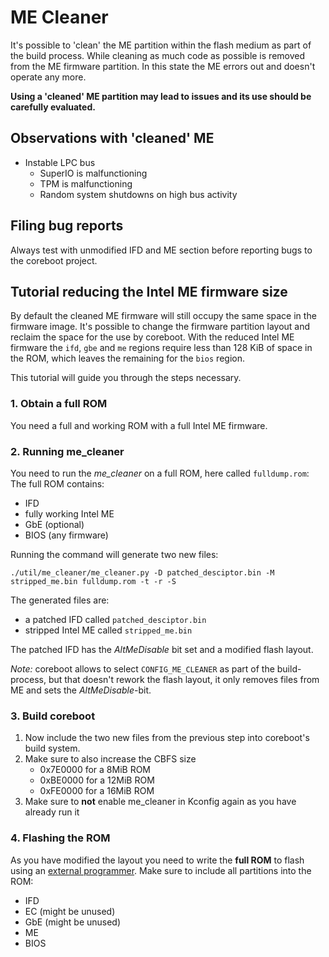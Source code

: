 # ME Cleaner
It's possible to 'clean' the ME partition within the flash medium as part
of the build process. While cleaning as much code as possible is removed
from the ME firmware partition. In this state the ME errors out and doesn't
operate any more.

**Using a 'cleaned' ME partition may lead to issues and its use should be
carefully evaluated.**

## Observations with 'cleaned' ME

* Instable LPC bus
  * SuperIO is malfunctioning
  * TPM is malfunctioning
  * Random system shutdowns on high bus activity

## Filing bug reports

Always test with unmodified IFD and ME section before reporting bugs to the
coreboot project.

## Tutorial reducing the Intel ME firmware size

By default the cleaned ME firmware will still occupy the same space in
the firmware image. It's possible to change the firmware partition layout
and reclaim the space for the use by coreboot.
With the reduced Intel ME firmware the `ifd`, `gbe` and `me` regions require
less than 128 KiB of space in the ROM, which leaves the remaining for the
`bios` region.

This tutorial will guide you through the steps necessary.

### 1. Obtain a full ROM

You need a full and working ROM with a full Intel ME firmware.

### 2. Running me_cleaner

You need to run the *me_cleaner* on a full ROM, here called `fulldump.rom`:
The full ROM contains:
* IFD
* fully working Intel ME
* GbE (optional)
* BIOS (any firmware)

Running the command will generate two new files:
```console
./util/me_cleaner/me_cleaner.py -D patched_desciptor.bin -M stripped_me.bin fulldump.rom -t -r -S
```

The generated files are:
* a patched IFD called `patched_desciptor.bin`
* stripped Intel ME called `stripped_me.bin`

The patched IFD has the *AltMeDisable* bit set and a modified flash layout.


*Note:* coreboot allows to select `CONFIG_ME_CLEANER` as part of the
build-process, but that doesn't rework the flash layout, it only removes
files from ME and sets the *AltMeDisable*-bit.

### 3. Build coreboot

1. Now include the two new files from the previous step into coreboot's
   build system.
2. Make sure to also increase the CBFS size
   * 0x7E0000 for a 8MiB ROM
   * 0xBE0000 for a 12MiB ROM
   * 0xFE0000 for a 16MiB ROM
3. Make sure to **not** enable me_cleaner in Kconfig again as
   you have already run it

### 4. Flashing the ROM

As you have modified the layout you need to write the **full ROM** to flash
using an [external programmer].
Make sure to include all partitions into the ROM:
* IFD
* EC (might be unused)
* GbE (might be unused)
* ME
* BIOS

[external programmer]: ../../../tutorial/flashing_firmware/index.md
